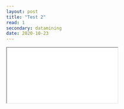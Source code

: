 ```yaml
---
layout: post
title: "Test 2"
read: 1
secondary: datamining
date: 2020-10-23
---
```


  <iframe class="posts" src="/datamining/DecisionTree.pdf" type="application/pdf" allowfullscreen></iframe>
